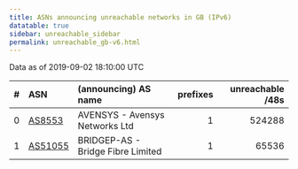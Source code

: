 ```yaml
---
title: ASNs announcing unreachable networks in GB (IPv6)
datatable: true
sidebar: unreachable_sidebar
permalink: unreachable_gb-v6.html
---
```


Data as of 2019-09-02 18:10:00 UTC


<div class="datatable-begin"></div>

|   # | ASN                                    | (announcing) AS name              |   prefixes |   unreachable /48s |
|----:|:---------------------------------------|:----------------------------------|-----------:|-------------------:|
|   0 | [AS8553](unreachable_AS8553-v6.html)   | AVENSYS - Avensys Networks Ltd    |          1 |             524288 |
|   1 | [AS51055](unreachable_AS51055-v6.html) | BRIDGEP-AS - Bridge Fibre Limited |          1 |              65536 |

<div class="datatable-end"></div>